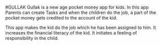 #GULLAK 
Gullak is a new age pocket money app for kids. In this app Parents can create Tasks and when the children do the job, a part of the pocket money gets credited to the account of the kid.

This app makes the kid do the job which he has been assigned to him. It increases the financial literacy of the kid. It initiates a feeling of responsibility in the child. 
